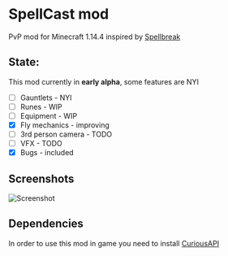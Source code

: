 # SpellCast mod
PvP mod for Minecraft 1.14.4 inspired by [Spellbreak](https://playspellbreak.com)

## State:
This mod currently in **early alpha**, some features are NYI
* [ ] Gauntlets - NYI
* [ ] Runes - WIP
* [ ] Equipment - WIP
* [x] Fly mechanics - improving
* [ ] 3rd person camera - TODO
* [ ] VFX - TODO
* [x] Bugs - included

## Screenshots

![Screenshot](https://imgur.com/lt99mm9.png)

## Dependencies 
In order to use this mod in game you need to install [CuriousAPI](https://www.curseforge.com/minecraft/mc-mods/curios)
